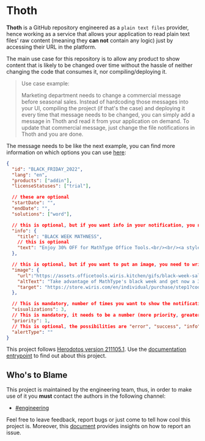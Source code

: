 # Thoth

__Thoth__ is a GitHub repository engineered as a `plain text files` provider, hence working as a service that allows your application to read plain text files' raw content (meaning they __can not__ contain any logic) just by accessing their URL in the platform.

The main use case for this repository is to allow any product to show content that is likely to be changed over time without the hassle of neither changing the code that consumes it, nor compiling/deploying it.

> Use case example:
>
> Marketing department needs to change a commercial message before seasonal sales. Instead of hardcoding those messages into your UI, compiling the project (if that's the case) and deploying it every time that message needs to be changed, you can simply add a message in Thoth and read it from your application on demand. To update that commercial message, just change the file notifications in Thoth and you are done.

The message needs to be like the next example, you can find more information on which options you can use [here](https://docs.google.com/document/d/1cD0_p7EVUUNZ9MV1OK_Clpz4MrSBAhgiUQ5KyxR8aFY/edit#heading=h.d9wiqduhppkm): 
```json
{
  "id": "BLACK_FRIDAY_2022",
  "lang": "en",
  "products": ["addin"], 
  "licenseStatuses": ["trial"],

  // these are optional
  "startDate": "",
  "endDate": "",
  "solutions": ["word"],

  // this is optional, but if you want info in your notification, you need to write title
  "info": {
    "title": "BLACK WEEK MATHNESS",
    // this is optional
    "text": "Enjoy 30% OFF for MathType Office Tools.<br/><br/><a style=\"text-decoration:underline\" href=\"https://store.wiris.com/en/individual/purchase/step1?code=BLACK22FAI&utm_source=Product&utm_medium=MathTypeMS365&utm_campaign=FancyNotification&utm_term=BlackFriday2022&utm_content=GETITNOW\" target=\"_blank\">Get 30% discount</a>"
  },

  // this is optional, but if you want to put an image, you need to write the url, the altText and the target
  "image": {
    "url":"https://assets.officetools.wiris.kitchen/gifs/black-week-sales.gif",
    "altText": "Take advantage of MathType's black week and get now a 30% off.",
    "target": "https://store.wiris.com/en/individual/purchase/step1?code=BLACK22FAI&utm_source=Product&utm_medium=MathTypeMS365&utm_campaign=FancyNotification&utm_term=BlackFriday2022&utm_content=GETITNOW"
  },

  // This is mandatory, number of times you want to show the notification to the user
  "visualizations": 3,
  // This is mandatory, it needs to be a number (more priority, greater number).
  "priority": 1,
  // This is optional, the possibilities are "error", "success", "info" and "warning"
  "alertType": ""
}
```

This project follows [Herodotos version 211105.1](https://github.com/wiris/herodotos/releases/tag/211105.1). Use the [documentation entrypoint](docs/README.md) to find out about this project.

## Who's to Blame

This project is maintained by the engineering team, thus, in order to make use of it you __must__ contact the authors in the following channel:

- [#engineering](https://wiris.slack.com/archives/C010P3E9AHH)

Feel free to leave feedback, report bugs or just come to tell how cool this project is. Moreover, this [document](docs/ISSUE_REPORTING.md) provides insights on how to report an issue.
